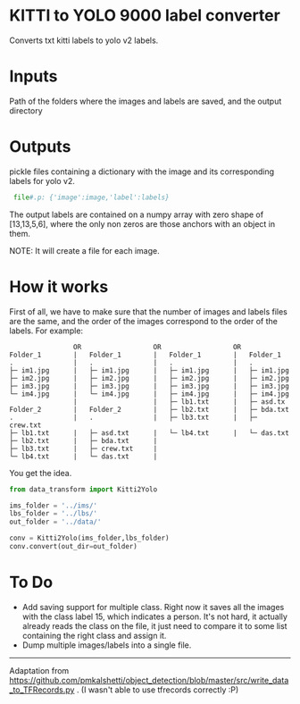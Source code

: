 # KITTI to YOLO 9000 label converter
Converts txt kitti labels to yolo v2 labels.

# Inputs
Path of the folders where the images and labels are saved, and the output directory

# Outputs
pickle files containing a dictionary with the image and its corresponding labels for yolo v2.

```python
 file#.p: {'image':image,'label':labels}
```

The output labels are contained on a numpy array with zero shape of [13,13,5,6], where the only non zeros are those anchors with an object in them.

NOTE: It will create a file for each image.

# How it works
First of all, we have to make sure that the number of images and labels files are the same, and the order of the images correspond to the order of the labels. For example:

```
                OR                  OR                  OR
Folder_1        |   Folder_1        |   Folder_1        |   Folder_1
.               |   .               |   .               |   .        
├─ im1.jpg      |   ├─ im1.jpg      |   ├─ im1.jpg      |   ├─ im1.jpg
├─ im2.jpg      |   ├─ im2.jpg      |   ├─ im2.jpg      |   ├─ im2.jpg
├─ im3.jpg      |   ├─ im3.jpg      |   ├─ im3.jpg      |   ├─ im3.jpg
└─ im4.jpg      |   └─ im4.jpg      |   ├─ im4.jpg      |   ├─ im4.jpg
                |                   |   ├─ lb1.txt      |   ├─ asd.tx
Folder_2        |   Folder_2        |   ├─ lb2.txt      |   ├─ bda.txt
.               |   .               |   ├─ lb3.txt      |   ├─ crew.txt
├─ lb1.txt      |   ├─ asd.txt      |   └─ lb4.txt      |   └─ das.txt
├─ lb2.txt      |   ├─ bda.txt      |
├─ lb3.txt      |   ├─ crew.txt     |
└─ lb4.txt      |   └─ das.txt      |
```

You get the idea.

```python
from data_transform import Kitti2Yolo

ims_folder = '../ims/'
lbs_folder = '../lbs/'
out_folder = '../data/'

conv = Kitti2Yolo(ims_folder,lbs_folder)
conv.convert(out_dir=out_folder)
```


# To Do
- Add saving support for multiple class. Right now it saves all the images with the class label 15, which indicates a person. It's not hard, it actually already reads the class on the file, it just need to compare it to some list containing the right class and assign it.
- Dump multiple images/labels into a single file.
___________________________

Adaptation from https://github.com/pmkalshetti/object_detection/blob/master/src/write_data_to_TFRecords.py . 
(I wasn't able to use tfrecords correctly :P)
